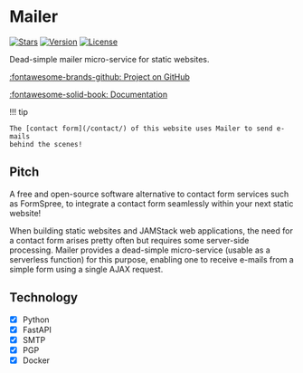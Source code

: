 # Mailer

[![Stars](https://img.shields.io/github/stars/rclement/mailer)](https://github.com/rclement/mailer "Stars")
[![Version](https://img.shields.io/github/tag/rclement/mailer.svg)](https://github.com/rclement/mailer/releases/latest "Version")
[![License](https://img.shields.io/github/license/rclement/mailer)](https://github.com/rclement/mailer/blob/master/LICENSE "License")

Dead-simple mailer micro-service for static websites.

[:fontawesome-brands-github: Project on GitHub][repository]

[:fontawesome-solid-book: Documentation][documentation]

!!! tip

    The [contact form](/contact/) of this website uses Mailer to send e-mails
    behind the scenes!

## Pitch

A free and open-source software alternative to contact form services such as FormSpree,
to integrate a contact form seamlessly within your next static website!

When building static websites and JAMStack web applications, the need for a contact
form arises pretty often but requires some server-side processing. Mailer provides
a dead-simple micro-service (usable as a serverless function) for this purpose,
enabling one to receive e-mails from a simple form using a single AJAX request.

## Technology

- [x] Python
- [x] FastAPI
- [x] SMTP
- [x] PGP
- [x] Docker

[repository]: https://github.com/rclement/mailer "GitHub Repository"
[documentation]: https://rclement.github.io/mailer/ "Documentation"
